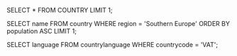 <!-- Clue #1: We recently got word that someone fitting Carmen Sandiego's description has been traveling through Southern Europe. She's most likely traveling someplace where she won't be noticed, so find the least populated country in Southern Europe, and we'll start looking for her there. -->

SELECT * FROM COUNTRY LIMIT 1;

<!-- Clue #2: Now that we're here, we have insight that Carmen was seen attending language classes in this country's officially recognized language. Check our databases and find out what language is spoken in this country, so we can call in a translator to work with you. -->

 SELECT name FROM country WHERE region = 'Southern Europe' ORDER BY population ASC LIMIT 1;
 
<!-- 
Clue #3: We have new news on the classes Carmen attended: our gumshoes tell us she's moved on to a different country, a country where people speak only the language she was learning. Find out which nearby country speaks nothing but that language. -->
 SELECT language FROM countrylanguage WHERE countrycode = 'VAT';
